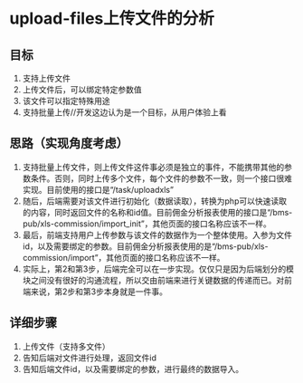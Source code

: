 # upload-files上传文件的分析

## 目标

1. 支持上传文件
2. 上传文件后，可以绑定特定参数值
3. 该文件可以指定特殊用途
4. 支持批量上传//开发这边认为是一个目标，从用户体验上看

## 思路（实现角度考虑）

1. 支持批量上传文件，则上传文件这件事必须是独立的事件，不能携带其他的参数条件。否则，同时上传多个文件，每个文件的参数不一致，则一个接口很难实现。目前使用的接口是“/task/uploadxls”
2. 随后，后端需要对该文件进行初始化（数据读取），转换为php可以快速读取的内容，同时返回文件的名称和id值。目前佣金分析报表使用的接口是“/bms-pub/xls-commission/import_init”，其他页面的接口名称应该不一样。
3. 最后，前端支持用户上传参数与该文件的数据作为一个整体使用。入参为文件id，以及需要绑定的参数。目前佣金分析报表使用的是“/bms-pub/xls-commission/import”，其他页面的接口名称应该不一样。
4. 实际上，第2和第3步，后端完全可以在一步实现。仅仅只是因为后端划分的模块之间没有很好的沟通流程，所以交由前端来进行关键数据的传递而已。对前端来说，第2步和第3步本身就是一件事。

## 详细步骤

1. 上传文件（支持多文件）
2. 告知后端对文件进行处理，返回文件id
3. 告知后端文件id，以及需要绑定的参数，进行最终的数据导入。